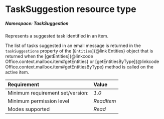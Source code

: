 # TaskSuggestion resource type

##### Namespace: *TaskSuggestion*

Represents a suggested task identified in an item.

The list of tasks suggested in an email message is returned in the `taskSuggestions` property of the [`Entities`]{@link Entities} object that is returned when the [getEntities]{@linkcode Office.context.mailbox.item#getEntities} or [getEntitiesByType]{@linkcode Office.context.mailbox.item#getEntitiesByType} method is called on the active item.

|Requirement| Value|
|:----------|:-----|
|Minimum requirement set/version: | *1.0*|
|Minimum permission level |*ReadItem* |
|Modes supported | *Read*|



